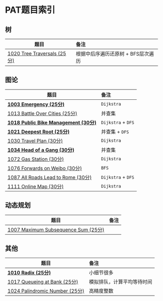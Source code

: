 # PAT题目索引

## 树

| 题目                                                         | 备注                               |
| ------------------------------------------------------------ | :--------------------------------- |
| [1020 Tree Traversals (25分)](https://pintia.cn/problem-sets/994805342720868352/problems/994805485033603072) | 根据中后序遍历还原树 + BFS层次遍历 |

## 图论

| 题目                                                         | 备注               |
| ------------------------------------------------------------ | :----------------- |
| **[1003 Emergency (25分)](https://pintia.cn/problem-sets/994805342720868352/problems/994805523835109376)** | `Dijkstra`         |
| [1013 Battle Over Cities (25分)](https://pintia.cn/problem-sets/994805342720868352/problems/994805500414115840) | 并查集             |
| **[1018 Public Bike Management (30分)](https://github.com/shanq21/notes/blob/master/PAT/1018%20Public%20Bike%20Management%20(30%E5%88%86).md)** | `Dijkstra` + `DFS` |
| **[1021 Deepest Root (25分)](https://github.com/shanq21/notes/blob/master/PAT/1021%20Deepest%20Root%20(25%E5%88%86).md)** | 并查集 + `DFS`     |
| [1030 Travel Plan (30分)](https://github.com/shanq21/notes/blob/master/PAT/1030%20Travel%20Plan%20(30%E5%88%86).md) | `Dijkstra`         |
| **[1034 Head of a Gang (30分)](https://pintia.cn/problem-sets/994805342720868352/problems/994805456881434624)** | 并查集             |
| [1072 Gas Station (30分)](https://pintia.cn/problem-sets/994805342720868352/problems/994805396953219072) | `Dijkstra`         |
| [1076 Forwards on Weibo (30分)](https://pintia.cn/problem-sets/994805342720868352/problems/994805392092020736) | `BFS`              |
| [1087 All Roads Lead to Rome (30分)](https://pintia.cn/problem-sets/994805342720868352/problems/994805379664297984) | `Dijkstra` + `DFS` |
| [1111 Online Map (30分)](https://pintia.cn/problem-sets/994805342720868352/problems/994805358663417856) | `Dijkstra`         |



## 动态规划

| 题目                                                         | 备注 |
| ------------------------------------------------------------ | :--- |
| [1007 Maximum Subsequence Sum (25分)](https://pintia.cn/problem-sets/994805342720868352/problems/994805514284679168) |      |



## 其他

| 题目                                                         | 备注                       |
| ------------------------------------------------------------ | :------------------------- |
| **[1010 Radix (25分)](https://pintia.cn/problem-sets/994805342720868352/problems/994805507225665536)** | 小细节很多                 |
| [1017 Queueing at Bank (25分)](https://pintia.cn/problem-sets/994805342720868352/problems/994805491530579968) | 模拟排队，计算平均等待时间 |
| [1024 Palindromic Number (25分)](https://pintia.cn/problem-sets/994805342720868352/problems/994805476473028608) | 高精度整数                 |


